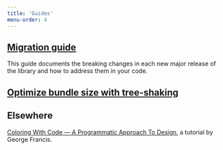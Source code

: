 ```yaml
---
title: 'Guides'
menu-order: 4
---
```


## [Migration guide](./migration)

This guide documents the breaking changes in each new major release of the library and how to address them in your code.

## [Optimize bundle size with tree-shaking](./tree-shaking)

## Elsewhere

[Coloring With Code — A Programmatic Approach To Design](https://tympanus.net/codrops/2021/12/07/coloring-with-code-a-programmatic-approach-to-design/), a tutorial by George Francis.
